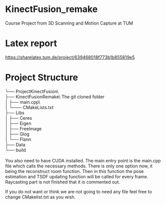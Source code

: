 # KinectFusion_remake
Course Project from 3D Scanning and Motion Capture at TUM
# Latex report
https://sharelatex.tum.de/project/639468018f773b1b855819e5

# Project Structure

└── ProjectKinectFusion\ <br />
   ├── KinectFusionRemake\ The git cloned folder <br />
   │   ├── main.cpp\ <br />
   │   └─── CMakeLists.txt  <br />
   ├── Libs <br />
   │   ├── Ceres<br />
   │   ├── Eigen<br />
   │   ├── FreeImage<br />
   │   ├── Glog<br />
   │   └── Flann  <br />
   ├── Data<br />
   └── build<br />
   <br />
You also need to have CUDA installed. The main entry point is the main.cpp file which calls the necessary methods. There is only one option now, it being the reconstruct room function. Then in this function the pose estimation and TSDF updating function will be called for every frame. Raycasting part is not finished that it is commented out.

If you do not want or think we are not going to need any file feel free to change CMakelist.txt as you wish.
